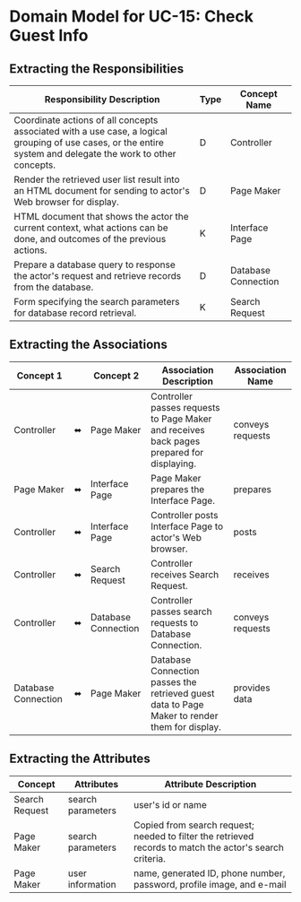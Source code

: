 # Domain Model for UC-15: Check Guest Info

## Extracting the Responsibilities

| Responsibility Description | Type | Concept Name |
| -------------------------- | ---- | ------------ |
| Coordinate actions of all concepts associated with a use case, a logical grouping of use cases, or the entire system and delegate the work to other concepts. | D | Controller |
| Render the retrieved user list result into an HTML document for sending to actor's Web browser for display. | D | Page Maker |
| HTML document that shows the actor the current context, what actions can be done, and outcomes of the previous actions. | K | Interface Page |
| Prepare a database query to response the actor's request and retrieve records from the database. | D | Database Connection |
| Form specifying the search parameters for database record retrieval. | K | Search Request |


## Extracting the Associations

| Concept 1           |    | Concept 2           | Association Description | Association Name |
| ------------------- | -- | ------------------- | ----------------------- | ---------------- |
| Controller          | ⬌ | Page Maker          | Controller passes requests to Page Maker and receives back pages prepared for displaying. | conveys requests |
| Page Maker          | ⬌ | Interface Page      | Page Maker prepares the Interface Page. | prepares |
| Controller          | ⬌ | Interface Page      | Controller posts Interface Page to actor's Web browser. | posts |
| Controller          | ⬌ | Search Request      | Controller receives Search Request. | receives |
| Controller          | ⬌ | Database Connection | Controller passes search requests to Database Connection. | conveys requests |
| Database Connection | ⬌ | Page Maker          | Database Connection passes the retrieved guest data to Page Maker to render them for display. | provides data |


## Extracting the Attributes

| Concept | Attributes | Attribute Description |
| ------- | ---------- | --------------------- |
| Search Request | search parameters | user's id or name |
| Page Maker | search parameters | Copied from search request; needed to filter the retrieved records to match the actor's search criteria. |
| Page Maker | user information | name, generated ID, phone number, password, profile image, and e-mail |
